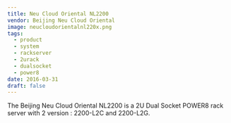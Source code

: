 ```yaml
---
title: Neu Cloud Oriental NL2200
vendor: Beijing Neu Cloud Oriental
image: neucloudorientalnl220x.png
tags:
  - product
  - system
  - rackserver
  - 2urack
  - dualsocket
  - power8
date: 2016-03-31
draft: false
---
```


The Beijing Neu Cloud Oriental NL2200 is a 2U Dual Socket POWER8 rack server with 2 version : 2200-L2C and 2200-L2G.

